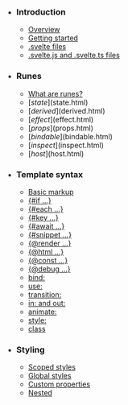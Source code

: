 -   ### Introduction
    
    -   [Overview](overview.html)
    -   [Getting started](getting-started.html)
    -   [.svelte files](svelte-files.html)
    -   [.svelte.js and .svelte.ts files](svelte-js-files.html)
-   ### Runes
    
    -   [What are runes?](what-are-runes.html)
    -   [$state]($state.html)
    -   [$derived]($derived.html)
    -   [$effect]($effect.html)
    -   [$props]($props.html)
    -   [$bindable]($bindable.html)
    -   [$inspect]($inspect.html)
    -   [$host]($host.html)
-   ### Template syntax
    
    -   [Basic markup](basic-markup.html)
    -   [{#if ...}](if.html)
    -   [{#each ...}](each.html)
    -   [{#key ...}](key.html)
    -   [{#await ...}](await.html)
    -   [{#snippet ...}](snippet.html)
    -   [{@render ...}](@render.html)
    -   [{@html ...}](@html.html)
    -   [{@const ...}](@const.html)
    -   [{@debug ...}](@debug.html)
    -   [bind:](bind.html)
    -   [use:](use.html)
    -   [transition:](transition.html)
    -   [in: and out:](in-and-out.html)
    -   [animate:](animate.html)
    -   [style:](style.html)
    -   [class](class.html)
-   ### Styling
    
    -   [Scoped styles](scoped-styles.html)
    -   [Global styles](global-styles.html)
    -   [Custom properties](custom-properties.html)
    -   [Nested <style> elements](nested-style-elements.html)
-   ### Special elements
    
    -   [<svelte:boundary>](svelte-boundary.html)
    -   [<svelte:window>](svelte-window.html)
    -   [<svelte:document>](svelte-document.html)
    -   [<svelte:body>](svelte-body.html)
    -   [<svelte:head>](svelte-head.html)
    -   [<svelte:element>](svelte-element.html)
    -   [<svelte:options>](svelte-options.html)
-   ### Runtime
    
    -   [Stores](stores.html)
    -   [Context](context.html)
    -   [Lifecycle hooks](lifecycle-hooks.html)
    -   [Imperative component API](imperative-component-api.html)
-   ### Misc
    
    -   [Testing](testing.html)
    -   [TypeScript](typescript.html)
    -   [Custom elements](custom-elements.html)
    -   [Svelte 4 migration guide](v4-migration-guide.html)
    -   [Svelte 5 migration guide](v5-migration-guide.html)
    -   [Frequently asked questions](faq.html)
-   ### Reference
    
    -   [svelte](svelte.html)
    -   [svelte/action](svelte-action.html)
    -   [svelte/animate](svelte-animate.html)
    -   [svelte/compiler](svelte-compiler.html)
    -   [svelte/easing](svelte-easing.html)
    -   [svelte/events](svelte-events.html)
    -   [svelte/legacy](svelte-legacy.html)
    -   [svelte/motion](svelte-motion.html)
    -   [svelte/reactivity/window](svelte-reactivity-window.html)
    -   [svelte/reactivity](svelte-reactivity.html)
    -   [svelte/server](svelte-server.html)
    -   [svelte/store](svelte-store.html)
    -   [svelte/transition](svelte-transition.html)
    -   [Compiler errors](compiler-errors.html)
    -   [Compiler warnings](compiler-warnings.html)
    -   [Runtime errors](runtime-errors.html)
    -   [Runtime warnings](runtime-warnings.html)
-   ### Legacy APIs
    
    -   [Overview](legacy-overview.html)
    -   [Reactive let/var declarations](legacy-let.html)
    -   [Reactive $: statements](legacy-reactive-assignments.html)
    -   [export let](legacy-export-let.html)
    -   [$$props and $$restProps](legacy-$$props-and-$$restProps.html)
    -   [on:](legacy-on.html)
    -   [<slot>](legacy-slots.html)
    -   [$$slots](legacy-$$slots.html)
    -   [<svelte:fragment>](legacy-svelte-fragment.html)
    -   [<svelte:component>](legacy-svelte-component.html)
    -   [<svelte:self>](legacy-svelte-self.html)
    -   [Imperative component API](legacy-component-api.html)

SvelteReference

# svelte/reactivity/window

### On this page

-   [svelte/reactivity/window](svelte-reactivity-window.html)
-   [devicePixelRatio](svelte-reactivity-window.html#devicePixelRatio)
-   [innerHeight](svelte-reactivity-window.html#innerHeight)
-   [innerWidth](svelte-reactivity-window.html#innerWidth)
-   [online](svelte-reactivity-window.html#online)
-   [outerHeight](svelte-reactivity-window.html#outerHeight)
-   [outerWidth](svelte-reactivity-window.html#outerWidth)
-   [screenLeft](svelte-reactivity-window.html#screenLeft)
-   [screenTop](svelte-reactivity-window.html#screenTop)
-   [scrollX](svelte-reactivity-window.html#scrollX)
-   [scrollY](svelte-reactivity-window.html#scrollY)

This module exports reactive versions of various `window` values, each of which has a reactive `current` property that you can reference in reactive contexts (templates, [deriveds]($derived.html) and [effects]($effect.html)) without using [`<svelte:window>`](svelte-window.html) bindings or manually creating your own event listeners.

<script>
	import { innerWidth, innerHeight } from 'svelte/reactivity/window';
</script>
<p>{innerWidth.current}x{innerHeight.current}</p>

import {
	`const devicePixelRatio: {     readonly current: number | undefined; }`

`devicePixelRatio.current` is a reactive view of `window.devicePixelRatio`. On the server it is `undefined`.
Note that behaviour differs between browsers — on Chrome it will respond to the current zoom level,
on Firefox and Safari it won’t.

@since5.11.0

devicePixelRatio,
	`const innerHeight: ReactiveValue<number | undefined>`

`innerHeight.current` is a reactive view of `window.innerHeight`. On the server it is `undefined`.

@since5.11.0

innerHeight,
	`const innerWidth: ReactiveValue<number | undefined>`

`innerWidth.current` is a reactive view of `window.innerWidth`. On the server it is `undefined`.

@since5.11.0

innerWidth,
	`const online: ReactiveValue<boolean | undefined>`

`online.current` is a reactive view of `navigator.onLine`. On the server it is `undefined`.

@since5.11.0

online,
	`const outerHeight: ReactiveValue<number | undefined>`

`outerHeight.current` is a reactive view of `window.outerHeight`. On the server it is `undefined`.

@since5.11.0

outerHeight,
	`const outerWidth: ReactiveValue<number | undefined>`

`outerWidth.current` is a reactive view of `window.outerWidth`. On the server it is `undefined`.

@since5.11.0

outerWidth,
	`const screenLeft: ReactiveValue<number | undefined>`

`screenLeft.current` is a reactive view of `window.screenLeft`. It is updated inside a `requestAnimationFrame` callback. On the server it is `undefined`.

@since5.11.0

screenLeft,
	`const screenTop: ReactiveValue<number | undefined>`

`screenTop.current` is a reactive view of `window.screenTop`. It is updated inside a `requestAnimationFrame` callback. On the server it is `undefined`.

@since5.11.0

screenTop,
	`const scrollX: ReactiveValue<number | undefined>`

`scrollX.current` is a reactive view of `window.scrollX`. On the server it is `undefined`.

@since5.11.0

scrollX,
	`const scrollY: ReactiveValue<number | undefined>`

`scrollY.current` is a reactive view of `window.scrollY`. On the server it is `undefined`.

@since5.11.0

scrollY
} from 'svelte/reactivity/window';

## devicePixelRatio[](svelte-reactivity-window.html#devicePixelRatio)

> Available since 5.11.0

`devicePixelRatio.current` is a reactive view of `window.devicePixelRatio`. On the server it is `undefined`. Note that behaviour differs between browsers — on Chrome it will respond to the current zoom level, on Firefox and Safari it won’t.

const devicePixelRatio: {
	get current(): number | undefined;
};

## innerHeight[](svelte-reactivity-window.html#innerHeight)

> Available since 5.11.0

`innerHeight.current` is a reactive view of `window.innerHeight`. On the server it is `undefined`.

const innerHeight: ReactiveValue<number | undefined>;

## innerWidth[](svelte-reactivity-window.html#innerWidth)

> Available since 5.11.0

`innerWidth.current` is a reactive view of `window.innerWidth`. On the server it is `undefined`.

const innerWidth: ReactiveValue<number | undefined>;

## online[](svelte-reactivity-window.html#online)

> Available since 5.11.0

`online.current` is a reactive view of `navigator.onLine`. On the server it is `undefined`.

const online: ReactiveValue<boolean | undefined>;

## outerHeight[](svelte-reactivity-window.html#outerHeight)

> Available since 5.11.0

`outerHeight.current` is a reactive view of `window.outerHeight`. On the server it is `undefined`.

const outerHeight: ReactiveValue<number | undefined>;

## outerWidth[](svelte-reactivity-window.html#outerWidth)

> Available since 5.11.0

`outerWidth.current` is a reactive view of `window.outerWidth`. On the server it is `undefined`.

const outerWidth: ReactiveValue<number | undefined>;

## screenLeft[](svelte-reactivity-window.html#screenLeft)

> Available since 5.11.0

`screenLeft.current` is a reactive view of `window.screenLeft`. It is updated inside a `requestAnimationFrame` callback. On the server it is `undefined`.

const screenLeft: ReactiveValue<number | undefined>;

## screenTop[](svelte-reactivity-window.html#screenTop)

> Available since 5.11.0

`screenTop.current` is a reactive view of `window.screenTop`. It is updated inside a `requestAnimationFrame` callback. On the server it is `undefined`.

const screenTop: ReactiveValue<number | undefined>;

## scrollX[](svelte-reactivity-window.html#scrollX)

> Available since 5.11.0

`scrollX.current` is a reactive view of `window.scrollX`. On the server it is `undefined`.

const scrollX: ReactiveValue<number | undefined>;

## scrollY[](svelte-reactivity-window.html#scrollY)

> Available since 5.11.0

`scrollY.current` is a reactive view of `window.scrollY`. On the server it is `undefined`.

const scrollY: ReactiveValue<number | undefined>;

[Edit this page on GitHub](https://github.com/sveltejs/svelte/edit/main/documentation/docs/98-reference/21-svelte-reactivity-window.md)

previous next

[svelte/motion](svelte-motion.html) [svelte/reactivity](svelte-reactivity.html)